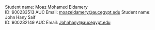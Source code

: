 Student name: Moaz Mohamed Eldamery       
ID: 900233513
AUC Email: moazeldamery@aucegypt.edu
Student name: John Hany Saif        
ID: 900232149
AUC Email: Johnhany@aucegypt.edu
